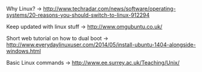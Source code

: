 <Important Links>


Why Linux? -> http://www.techradar.com/news/software/operating-systems/20-reasons-you-should-switch-to-linux-912294



Keep updated with linux stuff -> http://www.omgubuntu.co.uk/




Short web tutorial on how to dual boot -> http://www.everydaylinuxuser.com/2014/05/install-ubuntu-1404-alongside-windows.html





Basic Linux commands ->  http://www.ee.surrey.ac.uk/Teaching/Unix/
